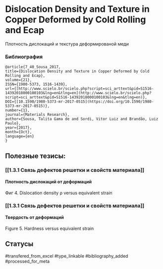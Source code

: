 # Dislocation Density and Texture in Copper Deformed by Cold Rolling and Ecap

Плотность дислокаций и текстура деформированой меди

### Библиография
```
@article{7_40_Sousa_2017,
title={Dislocation Density and Texture in Copper Deformed by Cold Rolling and Ecap},
volume={21},
ISSN={1980-5373, 1516-1439},
url={[http://www.scielo.br/scielo.php?script=sci_arttext&pid=S1516-14392018000100103&lng=en&tlng=en](http://www.scielo.br/scielo.php?script=sci_arttext&pid=S1516-14392018000100103&lng=en&tlng=en)},
DOI={[10.1590/1980-5373-mr-2017-0515](https://doi.org/10.1590/1980-5373-mr-2017-0515)},
number={1},
journal={Materials Research},
author={Sousa, Talita Gama de and Sordi, Vitor Luiz and Brandão, Luiz Paulo},
year={2017},
month={Oct},
language={en}
}
```

## Полезные тезисы:
### [[1.3.1 Связь дефектов решетки и свойств материала]]
#### Плотность дислокаций от деформаций
Фиг 4. Dislocation density ρ versus equivalent strain

### [[1.3.1 Связь дефектов решетки и свойств материала]]
#### Твердость от деформаций
Figure 5. Hardness versus equivalent strain

## Статусы
#transfered_from_excel 
#type_linkable 
#bibliography_added
#processed_for_meta
